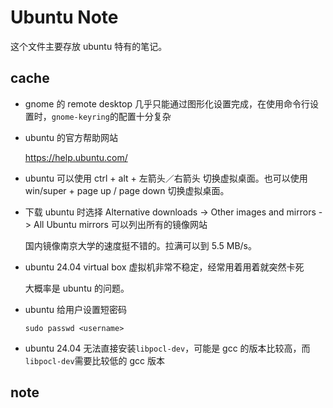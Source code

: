 # Ubuntu Note

这个文件主要存放 ubuntu 特有的笔记。

## cache

* gnome 的 remote desktop 几乎只能通过图形化设置完成，在使用命令行设置时，`gnome-keyring`的配置十分复杂

* ubuntu 的官方帮助网站

    <https://help.ubuntu.com/>

* ubuntu 可以使用 ctrl + alt + 左箭头／右箭头 切换虚拟桌面。也可以使用 win/super + page up / page down 切换虚拟桌面。

* 下载 ubuntu 时选择 Alternative downloads -> Other images and mirrors -> All Ubuntu mirrors 可以列出所有的镜像网站

    国内镜像南京大学的速度挺不错的。拉满可以到 5.5 MB/s。

* ubuntu 24.04 virtual box 虚拟机非常不稳定，经常用着用着就突然卡死

    大概率是 ubuntu 的问题。

* ubuntu 给用户设置短密码

    `sudo passwd <username>`

* ubuntu 24.04 无法直接安装`libpocl-dev`，可能是 gcc 的版本比较高，而`libpocl-dev`需要比较低的 gcc 版本

## note